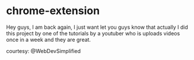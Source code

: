 # chrome-extension

Hey guys, I am back again, I just want let you guys know that actually I did this project by one of the tutorials by a youtuber who is uploads 
videos once in a week and they are great.


courtesy: @WebDevSimplified
